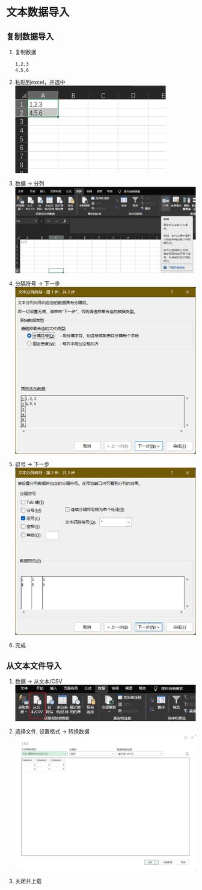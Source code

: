 # 文本数据导入

## 复制数据导入

1. 复制数据
    ```
    1,2,3
    4,5,6
    ```

2. 粘贴到excel，并选中
![](../img/1.png)

3. 数据 -> 分列
![](../img/2.png)

4. 分隔符号 -> 下一步
![](../img/3.png)

5. 逗号 -> 下一步
![](../img/4.png)

6. 完成

## 从文本文件导入

1. 数据 -> 从文本/CSV
![](../img/5.png)

2. 选择文件, 设置格式 -> 转换数据
![](../img/6.png)

3. 关闭并上载
